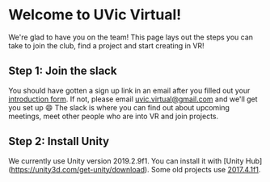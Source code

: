 # Welcome to UVic Virtual!
We're glad to have you on the team! This page lays out the steps you can take to join the club, find a project and start creating in VR!

## Step 1: Join the slack
You should have gotten a sign up link in an email after you filled out your [introduction form](https://uvicvirtual.ca/#join-us). If not, please email [uvic.virtual@gmail.com](mailto:uvic.virtual@gmail.com) and we'll get you set up :smile: The slack is where you can find out about upcoming meetings, meet other people who are into VR and join projects.

## Step 2: Install Unity
We currently use Unity version 2019.2.9f1.  You can install it with [Unity Hub] (https://unity3d.com/get-unity/download).  Some old projects use [2017.4.1f1](https://unity3d.com/unity/qa/lts-releases?version=2017.4).

